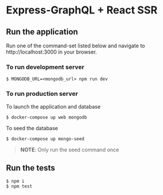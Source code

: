 # Express-GraphQL + React SSR

## Run the application

Run one of the command-set listed below and navigate to http://localhost:3000 in your browser.

### To run development server

```
$ MONGODB_URL=<mongodb_url> npm run dev
```


### To run production server

To launch the application and database
```
$ docker-compose up web mongodb
```

To seed the database
```
$ docker-compose up mongo-seed
```
> **NOTE**: Only run the seed command once

## Run the tests

```
$ npm i
$ npm test
```

